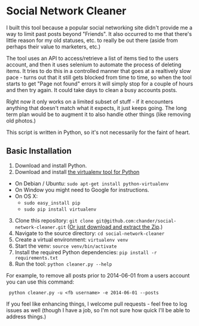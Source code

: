 # Social Network Cleaner

I built this tool because a popular social networking site didn't provide me a way to limit past posts beyond "Friends".  It also occurred to me that there's little reason for my old statuses, etc. to really be out there (aside from perhaps their value to marketers, etc.)

The tool uses an API to access/retrieve a list of items tied to the users account, and then it uses selenium to automate the process of deleting items.  It tries to do this in a controlled manner that goes at a realtively slow pace - turns out that it still gets blocked from time to time, so when the tool starts to get "Page not found" errors it will simply stop for a couple of hours and then try again.  It could take days to clean a busy accounts posts.

Right now it only works on a limited subset of stuff - if it encounters anything that doesn't match what it expects, it just keeps going.  The long term plan would be to augment it to also handle other things (like removing old photos.)

This script is written in Python, so it's not necessarily for the faint of heart.

## Basic Installation

1.  Download and install Python.
2.  Download and install [the virtualenv tool for Python](https://virtualenv.pypa.io/en/latest/)
 * On Debian / Ubuntu: `sudo apt-get install python-virtualenv`
 * On Window you might need to Google for instructions.
 * On OS X:
    * `sudo easy_install pip`
    * `sudo pip install virtualenv`
3.  Clone this repository: `git clone git@github.com:chander/social-network-cleaner.git` ([Or just download and extract the Zip](https://github.com/chander/social-network-cleaner/archive/master.zip).)
4.  Navigate to the source directory: `cd social-network-cleaner`
5.  Create a virtual environment: `virtualenv venv`
6.  Start the venv: `source venv/bin/activate`
7.  Install the required Python dependencies: `pip install -r requirements.txt`
8.  Run the tool: `python cleaner.py --help`

For example, to remove all posts prior to 2014-06-01 from a users account you can use this command:

     python cleaner.py -u <fb username> -e 2014-06-01 --posts

If you feel like enhancing things, I welcome pull requests - feel free to log issues as well (though I have a job, so I'm not sure how quick I'll be able to address things.)

